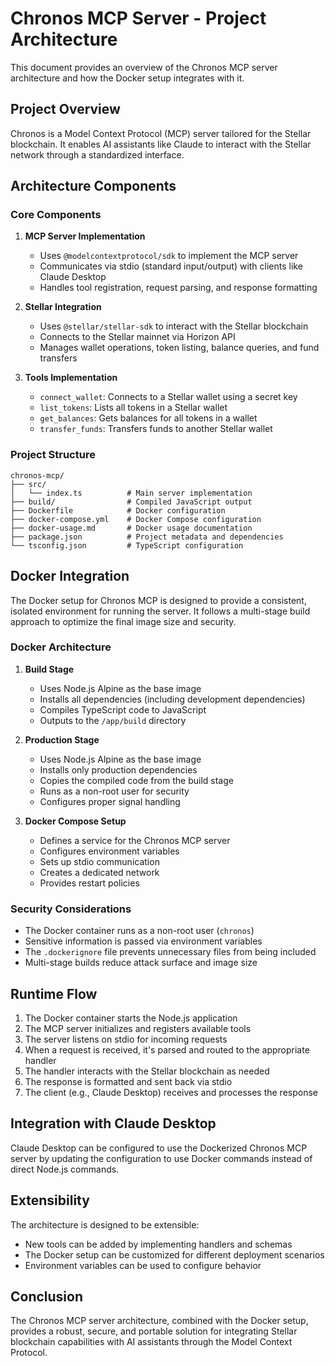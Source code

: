# Chronos MCP Server - Project Architecture

This document provides an overview of the Chronos MCP server architecture and how the Docker setup integrates with it.

## Project Overview

Chronos is a Model Context Protocol (MCP) server tailored for the Stellar blockchain. It enables AI assistants like Claude to interact with the Stellar network through a standardized interface.

## Architecture Components

### Core Components

1. **MCP Server Implementation**
   - Uses `@modelcontextprotocol/sdk` to implement the MCP server
   - Communicates via stdio (standard input/output) with clients like Claude Desktop
   - Handles tool registration, request parsing, and response formatting

2. **Stellar Integration**
   - Uses `@stellar/stellar-sdk` to interact with the Stellar blockchain
   - Connects to the Stellar mainnet via Horizon API
   - Manages wallet operations, token listing, balance queries, and fund transfers

3. **Tools Implementation**
   - `connect_wallet`: Connects to a Stellar wallet using a secret key
   - `list_tokens`: Lists all tokens in a Stellar wallet
   - `get_balances`: Gets balances for all tokens in a wallet
   - `transfer_funds`: Transfers funds to another Stellar wallet

### Project Structure

```
chronos-mcp/
├── src/
│   └── index.ts          # Main server implementation
├── build/                # Compiled JavaScript output
├── Dockerfile            # Docker configuration
├── docker-compose.yml    # Docker Compose configuration
├── docker-usage.md       # Docker usage documentation
├── package.json          # Project metadata and dependencies
└── tsconfig.json         # TypeScript configuration
```

## Docker Integration

The Docker setup for Chronos MCP is designed to provide a consistent, isolated environment for running the server. It follows a multi-stage build approach to optimize the final image size and security.

### Docker Architecture

1. **Build Stage**
   - Uses Node.js Alpine as the base image
   - Installs all dependencies (including development dependencies)
   - Compiles TypeScript code to JavaScript
   - Outputs to the `/app/build` directory

2. **Production Stage**
   - Uses Node.js Alpine as the base image
   - Installs only production dependencies
   - Copies the compiled code from the build stage
   - Runs as a non-root user for security
   - Configures proper signal handling

3. **Docker Compose Setup**
   - Defines a service for the Chronos MCP server
   - Configures environment variables
   - Sets up stdio communication
   - Creates a dedicated network
   - Provides restart policies

### Security Considerations

- The Docker container runs as a non-root user (`chronos`)
- Sensitive information is passed via environment variables
- The `.dockerignore` file prevents unnecessary files from being included
- Multi-stage builds reduce attack surface and image size

## Runtime Flow

1. The Docker container starts the Node.js application
2. The MCP server initializes and registers available tools
3. The server listens on stdio for incoming requests
4. When a request is received, it's parsed and routed to the appropriate handler
5. The handler interacts with the Stellar blockchain as needed
6. The response is formatted and sent back via stdio
7. The client (e.g., Claude Desktop) receives and processes the response

## Integration with Claude Desktop

Claude Desktop can be configured to use the Dockerized Chronos MCP server by updating the configuration to use Docker commands instead of direct Node.js commands.

## Extensibility

The architecture is designed to be extensible:
- New tools can be added by implementing handlers and schemas
- The Docker setup can be customized for different deployment scenarios
- Environment variables can be used to configure behavior

## Conclusion

The Chronos MCP server architecture, combined with the Docker setup, provides a robust, secure, and portable solution for integrating Stellar blockchain capabilities with AI assistants through the Model Context Protocol.
